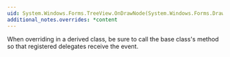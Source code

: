```yaml
---
uid: System.Windows.Forms.TreeView.OnDrawNode(System.Windows.Forms.DrawTreeNodeEventArgs)
additional_notes.overrides: *content
---
```


<p>When overriding <xref href="System.Windows.Forms.TreeView.OnDrawNode(System.Windows.Forms.DrawTreeNodeEventArgs)"></xref> in a derived class, be sure to call the base class's <xref href="System.Windows.Forms.TreeView.OnDrawNode(System.Windows.Forms.DrawTreeNodeEventArgs)"></xref> method so that registered delegates receive the event.</p>


